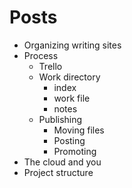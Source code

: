 # Posts

* Organizing writing sites
* Process
    * Trello
    * Work directory
        * index
        * work file
        * notes
    * Publishing
        * Moving files
        * Posting
        * Promoting
* The cloud and you
* Project structure
